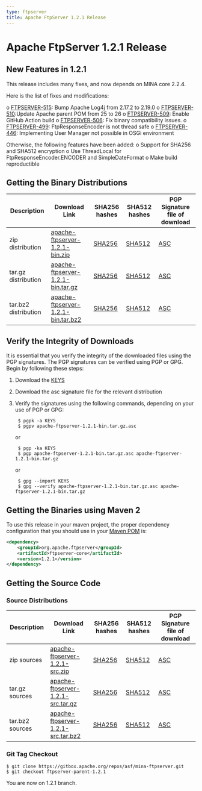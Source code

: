 ```yaml
---
type: ftpserver
title: Apache FtpServer 1.2.1 Release
---
```


# Apache FtpServer 1.2.1 Release

## New Features in 1.2.1

This release includes many fixes, and now depends on MINA core 2.2.4.

Here is the list of fixes and modifications:

o [FTPSERVER-515](https://issues.apache.org/jira/projects/FTPSERVER-515): Bump Apache Log4j from 2.17.2 to 2.19.0
o [FTPSERVER-510](https://issues.apache.org/jira/projects/FTPSERVER-510):Update Apache parent POM from 25 to 26
o [FTPSERVER-509](https://issues.apache.org/jira/projects/FTPSERVER/issues/FTPSERVER-509): Enable GitHub Action build
o [FTPSERVER-506](https://issues.apache.org/jira/projects/FTPSERVER-506): Fix binary compatibility issues.
o [FTPSERVER-499](https://issues.apache.org/jira/projects/FTPSERVER/issues/FTPSERVER-499): FtpResponseEncoder is not thread safe
o [FTPSERVER-446](https://issues.apache.org/jira/projects/FTPSERVER-446): Implementing User Manager not possible in OSGi environment


Otherwise, the following features have been added:
o Support for SHA256 and SHA512 encryption
o Use ThreadLocal for FtpResponseEncoder.ENCODER and SimpleDateFormat
o Make build reproductible

## Getting the Binary Distributions

| Description | Download Link | SHA256 hashes  | SHA512 hashes  | PGP Signature file of download |
|---|---|---|---|---|
| zip distribution | [apache-ftpserver-1.2.1-bin.zip](https://www.apache.org/dyn/closer.lua/mina/ftpserver/1.2.1/apache-ftpserver-1.2.1-bin.zip) | [SHA256](https://downloads.apache.org/mina/ftpserver/1.2.1/apache-ftpserver-1.2.1-bin.zip.sha256) | [SHA512](https://downloads.apache.org/mina/ftpserver/1.2.1/apache-ftpserver-1.2.1-bin.zip.sha512) |[ASC](https://downloads.apache.org/mina/ftpserver/1.2.1/apache-ftpserver-1.2.1-bin.zip.asc) |
| tar.gz distribution | [apache-ftpserver-1.2.1-bin.tar.gz](https://www.apache.org/dyn/closer.lua/mina/ftpserver/1.2.1/apache-ftpserver-1.2.1-bin.tar.gz) | [SHA256](https://downloads.apache.org/mina/ftpserver/1.2.1/apache-ftpserver-1.2.1-bin.tar.gz.sha256) | [SHA512](https://downloads.apache.org/mina/ftpserver/1.2.1/apache-ftpserver-1.2.1-bin.tar.gz.sha512) | [ASC](https://downloads.apache.org/mina/ftpserver/1.2.1/apache-ftpserver-1.2.1-bin.tar.gz.asc) | 
| tar.bz2 distribution | [apache-ftpserver-1.2.1-bin.tar.bz2](https://www.apache.org/dyn/closer.lua/mina/ftpserver/1.2.1/apache-ftpserver-1.2.1-bin.tar.bz2) | [SHA256](https://downloads.apache.org/mina/ftpserver/1.2.1/apache-ftpserver-1.2.1-bin.tar.bz2.sha256) | [SHA512](https://downloads.apache.org/mina/ftpserver/1.2.1/apache-ftpserver-1.2.1-bin.tar.bz2.sha512) | [ASC](https://downloads.apache.org/mina/ftpserver/1.2.1/apache-ftpserver-1.2.1-bin.tar.bz2.asc) | 

## Verify the Integrity of Downloads

It is essential that you verify the integrity of the downloaded files using the PGP signatures. The PGP signatures can be verified using PGP or GPG. Begin by following these steps:

1. Download the [KEYS](https://downloads.apache.org/mina/KEYS)
2. Download the asc signature file for the relevant distribution
3. Verify the signatures using the following commands, depending on your use of PGP or GPG:

        $ pgpk -a KEYS
        $ pgpv apache-ftpserver-1.2.1-bin.tar.gz.asc

    or 

        $ pgp -ka KEYS
        $ pgp apache-ftpserver-1.2.1-bin.tar.gz.asc apache-ftpserver-1.2.1-bin.tar.gz

    or

        $ gpg --import KEYS
        $ gpg --verify apache-ftpserver-1.2.1-bin.tar.gz.asc apache-ftpserver-1.2.1-bin.tar.gz

## Getting the Binaries using Maven 2

To use this release in your maven project, the proper dependency configuration that you should use in your [Maven POM](https://maven.apache.org/guides/introduction/introduction-to-the-pom.html) is:

```xml
<dependency>
    <groupId>org.apache.ftpserver</groupId>
    <artifactId>ftpserver-core</artifactId>
    <version>1.2.1</version>
</dependency>
```

## Getting the Source Code

### Source Distributions

| Description | Download Link | SHA256 hashes | SHA512 hashes | PGP Signature file of download |
|---|---|---|---|---|
| zip sources | [apache-ftpserver-1.2.1-src.zip](https://www.apache.org/dyn/closer.lua/mina/ftpserver/1.2.1/apache-ftpserver-1.2.1-src.zip) | [SHA256](https://downloads.apache.org/mina/ftpserver/1.2.1/apache-ftpserver-1.2.1-src.zip.sha256) | [SHA512](https://downloads.apache.org/mina/ftpserver/1.2.1/apache-ftpserver-1.2.1-src.zip.sha512) | [ASC](https://downloads.apache.org/mina/ftpserver/1.2.1/apache-ftpserver-1.2.1-src.zip.asc) |
| tar.gz sources | [apache-ftpserver-1.2.1-src.tar.gz](https://www.apache.org/dyn/closer.lua/mina/ftpserver/1.2.1/apache-ftpserver-1.2.1-src.tar.gz) | [SHA256](https://downloads.apache.org/mina/ftpserver/1.2.1/apache-ftpserver-1.2.1-src.tar.gz.sha256) | [SHA512](https://downloads.apache.org/mina/ftpserver/1.2.1/apache-ftpserver-1.2.1-src.tar.gz.sha512) | [ASC](https://downloads.apache.org/mina/ftpserver/1.2.1/apache-ftpserver-1.2.1-src.tar.gz.asc) |
| tar.bz2 sources | [apache-ftpserver-1.2.1-src.tar.bz2](https://www.apache.org/dyn/closer.lua/mina/ftpserver/1.2.1/apache-ftpserver-1.2.1-src.tar.bz2) | [SHA256](https://downloads.apache.org/mina/ftpserver/1.2.1/apache-ftpserver-1.2.1-src.tar.bz2.sha256) | [SHA512](https://downloads.apache.org/mina/ftpserver/1.2.1/apache-ftpserver-1.2.1-src.tar.bz2.sha512) | [ASC](https://downloads.apache.org/mina/ftpserver/1.2.1/apache-ftpserver-1.2.1-src.tar.bz2.asc) |

### Git Tag Checkout

    $ git clone https://gitbox.apache.org/repos/asf/mina-ftpserver.git
    $ git checkout ftpserver-parent-1.2.1

You are now on 1.2.1 branch.
